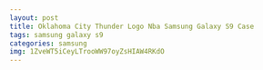 ```yaml
---
layout: post
title: Oklahoma City Thunder Logo Nba Samsung Galaxy S9 Case
tags: samsung galaxy s9
categories: samsung
img: 1ZveWT5iCeyLTrooWW97oyZsHIAW4RKdO
---
```

